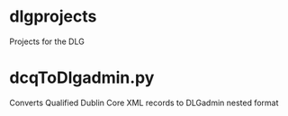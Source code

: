 # dlgprojects

Projects for the DLG

# dcqToDlgadmin.py
Converts Qualified Dublin Core XML records to DLGadmin nested format
